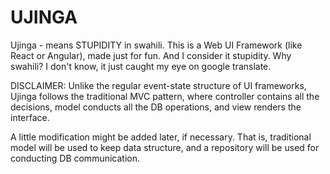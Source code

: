 # UJINGA

Ujinga - means STUPIDITY in swahili. This is a Web UI Framework (like React or Angular), made just for fun. And I consider it stupidity. Why swahili? I don't know, it just caught my eye on google translate.

DISCLAIMER: Unlike the regular event-state structure of UI frameworks, Ujinga follows the traditional MVC pattern, where controller contains all the decisions, model conducts all the DB operations, and view renders the interface. 

A little modification might be added later, if necessary. That is, traditional model will be used to keep data structure, and a repository will be used for conducting DB communication.